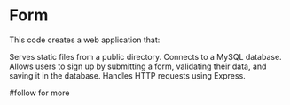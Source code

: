 # Form
This code creates a web application that:

Serves static files from a public directory.
Connects to a MySQL database.
Allows users to sign up by submitting a form, validating their data, and saving it in the database.
Handles HTTP requests using Express.

#follow for more
